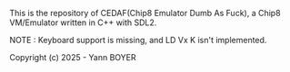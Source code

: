 This is the repository of CEDAF(Chip8 Emulator Dumb As Fuck), a Chip8 VM/Emulator written in C++ with SDL2.




NOTE : Keyboard support is missing, and LD Vx K isn't implemented.




Copyright (c) 2025 - Yann BOYER

